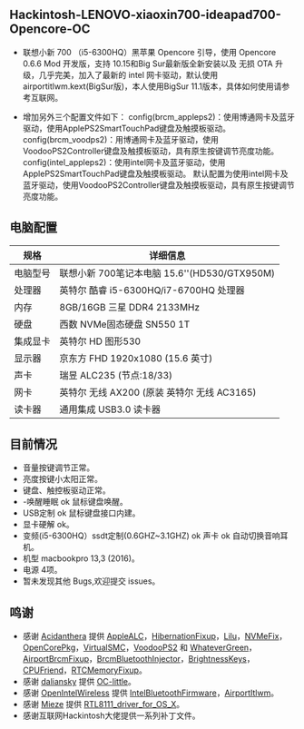 ## Hackintosh-LENOVO-xiaoxin700-ideapad700-Opencore-OC

- 联想小新 700 （i5-6300HQ）黑苹果 Opencore 引导，使用 Opencore 0.6.6 Mod 开发版，支持 10.15和Big Sur最新版全新安装以及 无损 OTA 升级，几乎完美，加入了最新的 intel 网卡驱动，默认使用 airportitlwm.kext(BigSur版)，本人使用BigSur 11.1版本，具体如何使用请参考互联网。

- 增加另外三个配置文件如下：
  config(brcm_appleps2)：使用博通网卡及蓝牙驱动，使用ApplePS2SmartTouchPad键盘及触摸板驱动。
  config(brcm_voodps2)：用博通网卡及蓝牙驱动，使用VoodooPS2Controller键盘及触摸板驱动，具有原生按键调节亮度功能。
  config(intel_appleps2)：使用intel网卡及蓝牙驱动，使用ApplePS2SmartTouchPad键盘及触摸板驱动。
  默认配置为使用intel网卡及蓝牙驱动，使用VoodooPS2Controller键盘及触摸板驱动，具有原生按键调节亮度功能。
  
## 电脑配置

| 规格     | 详细信息                                     |
| -------- | ---------------------------------------- |
| 电脑型号 | 联想小新 700笔记本电脑 15.6''(HD530/GTX950M)             |
| 处理器   | 英特尔 酷睿 i5-6300HQ/i7-6700HQ 处理器             |
| 内存     | 8GB/16GB 三星 DDR4 2133MHz                 |
| 硬盘     | 西数 NVMe固态硬盘 SN550 1T                  |
| 集成显卡 | 英特尔 HD 图形530                            |
| 显示器   | 京东方 FHD 1920x1080 (15.6 英寸) |
| 声卡     | 瑞昱 ALC235 (节点:18/33)                     |
| 网卡     | 英特尔 无线 AX200 (原装 英特尔 无线 AC3165)       |
| 读卡器   | 通用集成 USB3.0 读卡器                      |

## 目前情况

- 音量按键调节正常。
- 亮度按键小太阳正常。
- 键盘、触控板驱动正常。
- -唤醒睡眠 ok 鼠标键盘唤醒。
- USB定制 ok 鼠标键盘接口内建。
- 显卡硬解 ok。
- 变频(i5-6300HQ）ssdt定制(0.6GHZ~3.1GHZ) ok 声卡 ok 自动切换音响耳机。
- 机型 macbookpro 13,3 (2016)。
- 电源 4项。
- 暂未发现其他 Bugs,欢迎提交 issues。

## 鸣谢

- 感谢 [Acidanthera](https://github.com/acidanthera) 提供 [AppleALC](https://github.com/acidanthera/AppleALC)，[HibernationFixup](https://github.com/acidanthera/HibernationFixup)，[Lilu](https://github.com/acidanthera/Lilu)，[NVMeFix](https://github.com/acidanthera/NVMeFix)，[OpenCorePkg](https://github.com/acidanthera/OpenCorePkg)，[VirtualSMC](https://github.com/acidanthera/VirtualSMC)，[VoodooPS2](https://github.com/acidanthera/VoodooPS2) 和 [WhateverGreen](https://github.com/acidanthera/WhateverGreen)，[AirportBrcmFixup](https://github.com/acidanthera/AirportBrcmFixup)，[BrcmBluetoothInjector](https://github.com/acidanthera/BrcmBluetoothInjector)，[BrightnessKeys](https://github.com/acidanthera/BrightnessKeys)，[CPUFriend](https://github.com/acidanthera/CPUFriend)，[RTCMemoryFixup](https://github.com/acidanthera/RTCMemoryFixup)。
- 感谢 [daliansky](https://github.com/daliansky) 提供 [OC-little](https://github.com/daliansky/OC-little)。
- 感谢 [OpenIntelWireless](https://github.com/OpenIntelWireless) 提供 [IntelBluetoothFirmware](https://github.com/OpenIntelWireless/IntelBluetoothFirmware)，[AirportItlwm](https://github.com/OpenIntelWireless/itlwm)。
- 感谢 [Mieze](https://github.com/Mieze) 提供 [RTL8111_driver_for_OS_X](https://github.com/Mieze/RTL8111_driver_for_OS_X)。
- 感谢互联网Hackintosh大佬提供一系列补丁文件。
